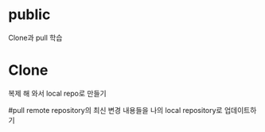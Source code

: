 # public
Clone과 pull 학습

# Clone
복제 해 와서 local repo로 만들기

#pull
remote repository의 최신 변경 내용들을 나의 local repository로 업데이트하기
